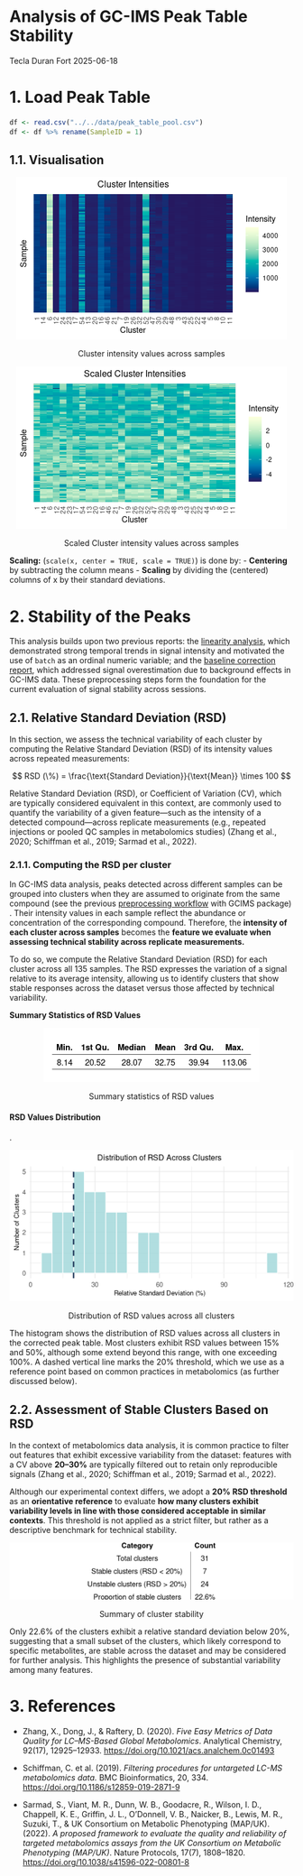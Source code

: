 Analysis of GC-IMS Peak Table Stability
================
Tecla Duran Fort
2025-06-18

# 1. Load Peak Table

``` r
df <- read.csv("../../data/peak_table_pool.csv")
df <- df %>% rename(SampleID = 1)
```

## 1.1. Visualisation

<div class="figure" style="text-align: center">

<img src="Stability_analysis_pdf_files/figure-latex/visualisation-1.png" alt="Cluster intensity values across samples"  />
<p class="caption">
Cluster intensity values across samples
</p>

</div>

<div class="figure" style="text-align: center">

<img src="Stability_analysis_pdf_files/figure-latex/visualisation-scaled-1.png" alt="Scaled Cluster intensity values across samples"  />
<p class="caption">
Scaled Cluster intensity values across samples
</p>

</div>

**Scaling:** (`scale(x, center = TRUE, scale = TRUE)`) is done by: -
**Centering** by subtracting the column means - **Scaling** by dividing
the (centered) columns of x by their standard deviations.

# 2. Stability of the Peaks

This analysis builds upon two previous reports: the [linearity
analysis](https://github.com/tecladuran/gcims-workflows/blob/main/docs/linearity_report.md),
which demonstrated strong temporal trends in signal intensity and
motivated the use of `batch` as an ordinal numeric variable; and the
[baseline correction
report](https://github.com/tecladuran/gcims-workflows/blob/main/docs/baseline_correction.pdf),
which addressed signal overestimation due to background effects in
GC-IMS data. These preprocessing steps form the foundation for the
current evaluation of signal stability across sessions.

## 2.1. Relative Standard Deviation (RSD)

In this section, we assess the technical variability of each cluster by
computing the Relative Standard Deviation (RSD) of its intensity values
across repeated measurements:

$$
RSD (\%) = \frac{\text{Standard Deviation}}{\text{Mean}} \times 100
$$

Relative Standard Deviation (RSD), or Coefficient of Variation (CV),
which are typically considered equivalent in this context, are commonly
used to quantify the variability of a given feature—such as the
intensity of a detected compound—across replicate measurements (e.g.,
repeated injections or pooled QC samples in metabolomics studies) (Zhang
et al., 2020; Schiffman et al., 2019; Sarmad et al., 2022).

### 2.1.1. Computing the RSD per cluster

In GC-IMS data analysis, peaks detected across different samples can be
grouped into clusters when they are assumed to originate from the same
compound (see the previous [preprocessing
workflow](https://github.com/tecladuran/gcims-workflows/blob/80be09c30e45e30f9927c6f2b151663f54e35963/docs/Full_workflow.md)
with GCIMS package) . Their intensity values in each sample reflect the
abundance or concentration of the corresponding compound. Therefore, the
**intensity of each cluster across samples** becomes the **feature we
evaluate when assessing technical stability across replicate
measurements.**

To do so, we compute the Relative Standard Deviation (RSD) for each
cluster across all 135 samples. The RSD expresses the variation of a
signal relative to its average intensity, allowing us to identify
clusters that show stable responses across the dataset versus those
affected by technical variability.

**Summary Statistics of RSD Values**

<div class="figure" style="text-align: center">

<img src="Stability_analysis_pdf_files/figure-latex/summary-table-1.png" alt="Summary statistics of RSD values"  />
<p class="caption">
Summary statistics of RSD values
</p>

</div>

#### RSD Values Distribution

.

<div class="figure" style="text-align: center">

<img src="Stability_analysis_pdf_files/figure-latex/histogram-rsd-1.png" alt="Distribution of RSD values across all clusters"  />
<p class="caption">
Distribution of RSD values across all clusters
</p>

</div>

The histogram shows the distribution of RSD values across all clusters
in the corrected peak table. Most clusters exhibit RSD values between
15% and 50%, although some extend beyond this range, with one exceeding
100%. A dashed vertical line marks the 20% threshold, which we use as a
reference point based on common practices in metabolomics (as further
discussed below).

## 2.2. Assessment of Stable Clusters Based on RSD

In the context of metabolomics data analysis, it is common practice to
filter out features that exhibit excessive variability from the dataset:
features with a CV above **20–30%** are typically filtered out to retain
only reproducible signals (Zhang et al., 2020; Schiffman et al., 2019;
Sarmad et al., 2022).

Although our experimental context differs, we adopt a **20% RSD
threshold** as an **orientative reference** to evaluate **how many
clusters exhibit variability levels in line with those considered
acceptable in similar contexts**. This threshold is not applied as a
strict filter, but rather as a descriptive benchmark for technical
stability.

<div class="figure" style="text-align: center">

<img src="Stability_analysis_pdf_files/figure-latex/threshold-filtering-1.png" alt="Summary of cluster stability"  />
<p class="caption">
Summary of cluster stability
</p>

</div>

Only 22.6% of the clusters exhibit a relative standard deviation below
20%, suggesting that a small subset of the clusters, which likely
correspond to specific metabolites, are stable across the dataset and
may be considered for further analysis. This highlights the presence of
substantial variability among many features.

# 3. References

- Zhang, X., Dong, J., & Raftery, D. (2020). *Five Easy Metrics of Data
  Quality for LC–MS-Based Global Metabolomics*. Analytical Chemistry,
  92(17), 12925–12933. <https://doi.org/10.1021/acs.analchem.0c01493>

- Schiffman, C. et al. (2019). *Filtering procedures for untargeted
  LC-MS metabolomics data.* BMC Bioinformatics, 20, 334.
  <https://doi.org/10.1186/s12859-019-2871-9>

- Sarmad, S., Viant, M. R., Dunn, W. B., Goodacre, R., Wilson, I. D.,
  Chappell, K. E., Griffin, J. L., O’Donnell, V. B., Naicker, B.,
  Lewis, M. R., Suzuki, T., & UK Consortium on Metabolic Phenotyping
  (MAP/UK). (2022). *A proposed framework to evaluate the quality and
  reliability of targeted metabolomics assays from the UK Consortium on
  Metabolic Phenotyping (MAP/UK)*. Nature Protocols, 17(7), 1808–1820.
  <https://doi.org/10.1038/s41596-022-00801-8>
